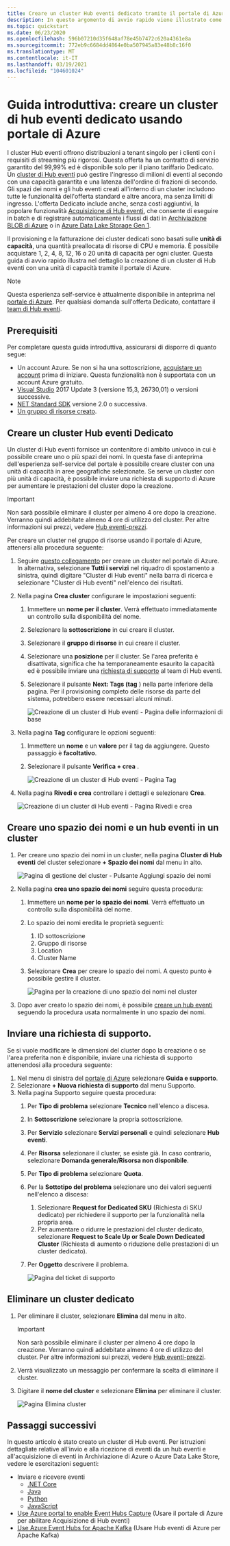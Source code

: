 ```yaml
---
title: Creare un cluster Hub eventi dedicato tramite il portale di Azure
description: In questo argomento di avvio rapido viene illustrato come creare un cluster Hub eventi di Azure tramite il portale di Azure.
ms.topic: quickstart
ms.date: 06/23/2020
ms.openlocfilehash: 596b07210d35f648af78e45b7472c620a4361e8a
ms.sourcegitcommit: 772eb9c6684dd4864e0ba507945a83e48b8c16f0
ms.translationtype: MT
ms.contentlocale: it-IT
ms.lasthandoff: 03/19/2021
ms.locfileid: "104601024"
---
```

# <a name="quickstart-create-a-dedicated-event-hubs-cluster-using-azure-portal"></a>Guida introduttiva: creare un cluster di hub eventi dedicato usando portale di Azure 
I cluster Hub eventi offrono distribuzioni a tenant singolo per i clienti con i requisiti di streaming più rigorosi. Questa offerta ha un contratto di servizio garantito del 99,99% ed è disponibile solo per il piano tariffario Dedicato. Un [cluster di Hub eventi](event-hubs-dedicated-overview.md) può gestire l'ingresso di milioni di eventi al secondo con una capacità garantita e una latenza dell'ordine di frazioni di secondo. Gli spazi dei nomi e gli hub eventi creati all'interno di un cluster includono tutte le funzionalità dell'offerta standard e altre ancora, ma senza limiti di ingresso. L'offerta Dedicato include anche, senza costi aggiuntivi, la popolare funzionalità [Acquisizione di Hub eventi](event-hubs-capture-overview.md), che consente di eseguire in batch e di registrare automaticamente i flussi di dati in [Archiviazione BLOB di Azure](../storage/blobs/storage-blobs-introduction.md) o in [Azure Data Lake Storage Gen 1](../data-lake-store/data-lake-store-overview.md).

Il provisioning e la fatturazione dei cluster dedicati sono basati sulle **unità di capacità**, una quantità preallocata di risorse di CPU e memoria. È possibile acquistare 1, 2, 4, 8, 12, 16 o 20 unità di capacità per ogni cluster. Questa guida di avvio rapido illustra nel dettaglio la creazione di un cluster di Hub eventi con una unità di capacità tramite il portale di Azure.

> [!NOTE]
> Questa esperienza self-service è attualmente disponibile in anteprima nel [portale di Azure](https://aka.ms/eventhubsclusterquickstart). Per qualsiasi domanda sull'offerta Dedicato, contattare il [team di Hub eventi](mailto:askeventhubs@microsoft.com).


## <a name="prerequisites"></a>Prerequisiti
Per completare questa guida introduttiva, assicurarsi di disporre di quanto segue:

- Un account Azure. Se non si ha una sottoscrizione, [acquistare un account](https://azure.microsoft.com/pricing/purchase-options/pay-as-you-go/) prima di iniziare. Questa funzionalità non è supportata con un account Azure gratuito. 
- [Visual Studio](https://visualstudio.microsoft.com/vs/) 2017 Update 3 (versione 15,3, 26730,01) o versioni successive.
- [NET Standard SDK](https://dotnet.microsoft.com/download) versione 2.0 o successiva.
- [Un gruppo di risorse creato](../event-hubs/event-hubs-create.md#create-a-resource-group).

## <a name="create-an-event-hubs-dedicated-cluster"></a>Creare un cluster Hub eventi Dedicato
Un cluster di Hub eventi fornisce un contenitore di ambito univoco in cui è possibile creare uno o più spazi dei nomi. In questa fase di anteprima dell'esperienza self-service del portale è possibile creare cluster con una unità di capacità in aree geografiche selezionate. Se serve un cluster con più unità di capacità, è possibile inviare una richiesta di supporto di Azure per aumentare le prestazioni del cluster dopo la creazione.

> [!IMPORTANT]
> Non sarà possibile eliminare il cluster per almeno 4 ore dopo la creazione. Verranno quindi addebitate almeno 4 ore di utilizzo del cluster. Per altre informazioni sui prezzi, vedere [Hub eventi-prezzi](https://azure.microsoft.com/pricing/details/event-hubs/). 

Per creare un cluster nel gruppo di risorse usando il portale di Azure, attenersi alla procedura seguente:

1. Seguire [questo collegamento](https://aka.ms/eventhubsclusterquickstart) per creare un cluster nel portale di Azure. In alternativa, selezionare **Tutti i servizi** nel riquadro di spostamento a sinistra, quindi digitare "Cluster di Hub eventi" nella barra di ricerca e selezionare "Cluster di Hub eventi" nell'elenco dei risultati.
2. Nella pagina **Crea cluster** configurare le impostazioni seguenti:
    1. Immettere un **nome per il cluster**. Verrà effettuato immediatamente un controllo sulla disponibilità del nome.
    2. Selezionare la **sottoscrizione** in cui creare il cluster.
    3. Selezionare il **gruppo di risorse** in cui creare il cluster.
    4. Selezionare una **posizione** per il cluster. Se l'area preferita è disattivata, significa che ha temporaneamente esaurito la capacità ed è possibile inviare una [richiesta di supporto](#submit-a-support-request) al team di Hub eventi.
    5. Selezionare il pulsante **Next: Tags (tag** ) nella parte inferiore della pagina. Per il provisioning completo delle risorse da parte del sistema, potrebbero essere necessari alcuni minuti.

        ![Creazione di un cluster di Hub eventi - Pagina delle informazioni di base](./media/event-hubs-dedicated-cluster-create-portal/create-event-hubs-clusters-basics-page.png)
3. Nella pagina **Tag** configurare le opzioni seguenti:
    1. Immettere un **nome** e un **valore** per il tag da aggiungere. Questo passaggio è **facoltativo**.  
    2. Selezionare il pulsante **Verifica + crea** .

        ![Creazione di un cluster di Hub eventi - Pagina Tag](./media/event-hubs-dedicated-cluster-create-portal/create-event-hubs-clusters-tags-page.png)
4. Nella pagina **Rivedi e crea** controllare i dettagli e selezionare **Crea**. 

    ![Creazione di un cluster di Hub eventi - Pagina Rivedi e crea](./media/event-hubs-dedicated-cluster-create-portal/create-event-hubs-clusters-review-create-page.png)

## <a name="create-a-namespace-and-event-hub-within-a-cluster"></a>Creare uno spazio dei nomi e un hub eventi in un cluster

1. Per creare uno spazio dei nomi in un cluster, nella pagina **Cluster di Hub eventi** del cluster selezionare **+ Spazio dei nomi** dal menu in alto.

    ![Pagina di gestione del cluster - Pulsante Aggiungi spazio dei nomi](./media/event-hubs-dedicated-cluster-create-portal/cluster-management-page-add-namespace-button.png)
2. Nella pagina **crea uno spazio dei nomi** seguire questa procedura:
    1. Immettere un **nome per lo spazio dei nomi**.  Verrà effettuato un controllo sulla disponibilità del nome.
    2. Lo spazio dei nomi eredita le proprietà seguenti:
        1. ID sottoscrizione
        2. Gruppo di risorse
        3. Location
        4. Cluster Name
    3. Selezionare **Crea** per creare lo spazio dei nomi. A questo punto è possibile gestire il cluster.  

        ![Pagina per la creazione di uno spazio dei nomi nel cluster](./media/event-hubs-dedicated-cluster-create-portal/create-namespace-cluster-page.png)
3. Dopo aver creato lo spazio dei nomi, è possibile [creare un hub eventi](event-hubs-create.md#create-an-event-hub) seguendo la procedura usata normalmente in uno spazio dei nomi. 


## <a name="submit-a-support-request"></a>Inviare una richiesta di supporto.

Se si vuole modificare le dimensioni del cluster dopo la creazione o se l'area preferita non è disponibile, inviare una richiesta di supporto attenendosi alla procedura seguente:

1. Nel menu di sinistra del [portale di Azure](https://portal.azure.com) selezionare **Guida e supporto**.
2. Selezionare **+ Nuova richiesta di supporto** dal menu Supporto.
3. Nella pagina Supporto seguire questa procedura:
    1. Per **Tipo di problema** selezionare **Tecnico** nell'elenco a discesa.
    2. In **Sottoscrizione** selezionare la propria sottoscrizione.
    3. Per **Servizio** selezionare **Servizi personali** e quindi selezionare **Hub eventi**.
    4. Per **Risorsa** selezionare il cluster, se esiste già. In caso contrario, selezionare **Domanda generale/Risorsa non disponibile**.
    5. Per **Tipo di problema** selezionare **Quota**.
    6. Per la **Sottotipo del problema** selezionare uno dei valori seguenti nell'elenco a discesa:
        1. Selezionare **Request for Dedicated SKU** (Richiesta di SKU dedicato) per richiedere il supporto per la funzionalità nella propria area.
        2. Per aumentare o ridurre le prestazioni del cluster dedicato, selezionare **Request to Scale Up or Scale Down Dedicated Cluster** (Richiesta di aumento o riduzione delle prestazioni di un cluster dedicato). 
    7. Per **Oggetto** descrivere il problema.

        ![Pagina del ticket di supporto](./media/event-hubs-dedicated-cluster-create-portal/support-ticket.png)

 ## <a name="delete-a-dedicated-cluster"></a>Eliminare un cluster dedicato
 
1. Per eliminare il cluster, selezionare **Elimina** dal menu in alto. 

    > [!IMPORTANT]
    > Non sarà possibile eliminare il cluster per almeno 4 ore dopo la creazione. Verranno quindi addebitate almeno 4 ore di utilizzo del cluster. Per altre informazioni sui prezzi, vedere [Hub eventi-prezzi](https://azure.microsoft.com/pricing/details/event-hubs/).     
1. Verrà visualizzato un messaggio per confermare la scelta di eliminare il cluster.
1. Digitare il **nome del cluster** e selezionare **Elimina** per eliminare il cluster.

    ![Pagina Elimina cluster](./media/event-hubs-dedicated-cluster-create-portal/delete-cluster-page.png)


## <a name="next-steps"></a>Passaggi successivi
In questo articolo è stato creato un cluster di Hub eventi. Per istruzioni dettagliate relative all'invio e alla ricezione di eventi da un hub eventi e all'acquisizione di eventi in Archiviazione di Azure o Azure Data Lake Store, vedere le esercitazioni seguenti:

- Inviare e ricevere eventi 
    - [.NET Core](event-hubs-dotnet-standard-getstarted-send.md)
    - [Java](event-hubs-java-get-started-send.md)
    - [Python](event-hubs-python-get-started-send.md)
    - [JavaScript](event-hubs-node-get-started-send.md)
- [Use Azure portal to enable Event Hubs Capture](event-hubs-capture-enable-through-portal.md) (Usare il portale di Azure per abilitare Acquisizione di Hub eventi)
- [Use Azure Event Hubs for Apache Kafka](event-hubs-for-kafka-ecosystem-overview.md) (Usare Hub eventi di Azure per Apache Kafka)
